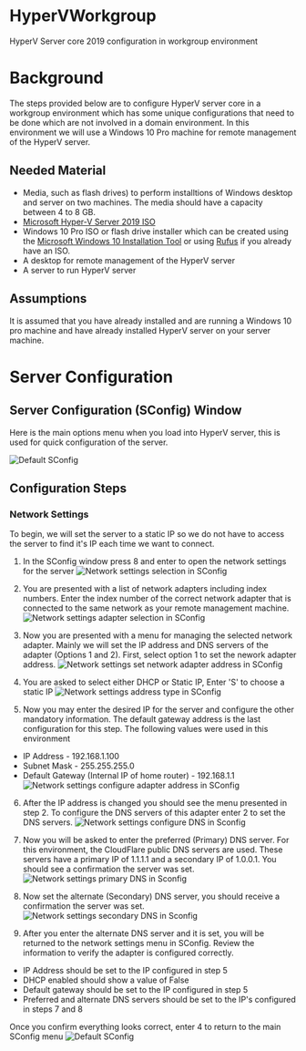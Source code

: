 # HyperVWorkgroup
HyperV Server core 2019 configuration in workgroup environment

# Background
The steps provided below are to configure HyperV server core in a workgroup environment which has some unique configurations that need to be done which are not involved in a domain environment. In this environment we will use a Windows 10 Pro machine for remote management of the HyperV server.

## Needed Material
* Media, such as flash drives) to perform installtions of Windows desktop and server on two machines. The media should have a capacity between 4 to 8 GB.
* [Microsoft Hyper-V Server 2019 ISO](https://www.microsoft.com/en-us/evalcenter/evaluate-hyper-v-server-2019)
* Windows 10 Pro ISO or flash drive installer which can be created using the [Microsoft Windows 10 Installation Tool](https://www.microsoft.com/en-us/software-download/windows10) or using [Rufus](https://rufus.ie/) if you already have an ISO.
* A desktop for remote management of the HyperV server
* A server to run HyperV server

## Assumptions
It is assumed that you have already installed and are running a Windows 10 pro machine and have already installed HyperV server on your server machine.

# Server Configuration

## Server Configuration (SConfig) Window

Here is the main options menu when you load into HyperV server, this is used for quick configuration of the server.

![Default SConfig](resources/images/default_sconfig.png)

## Configuration Steps

### Network Settings

To begin, we will set the server to a static IP so we do not have to access the server to find it's IP each time we want to connect.

1. In the SConfig window press 8 and enter to open the network settings for the server
![Network settings selection in SConfig](resources/images/4_network.png)

2. You are presented with a list of network adapters including index numbers. Enter the index number of the correct network adapter that is connected to the same network as your remote management machine.
![Network settings adapter selection in SConfig](resources/images/4_network_adapter.png)

3. Now you are presented with a menu for managing the selected network adapter. Mainly we will set the IP address and DNS servers of the adapter (Options 1 and 2). First, select option 1 to set the nework adapter address.
![Network settings set network adapter address in SConfig](resources/images/4_network_address.png)

4. You are asked to select either DHCP or Static IP, Enter 'S' to choose a static IP
![Network settings address type in SConfig](resources/images/4_network_address_type.png)

5. Now you may enter the desired IP for the server and configure the other mandatory information. The default gateway address is the last configuration for this step. The following values were used in this environment

* IP Address - 192.168.1.100
* Subnet Mask - 255.255.255.0
* Default Gateway (Internal IP of home router) - 192.168.1.1
![Network settings configure adapter address in SConfig](resources/images/4_network_address_config.png)

6. After the IP address is changed you should see the menu presented in step 2. To configure the DNS servers of this adapter enter 2 to set the DNS servers.
![Network settings configure DNS in Sconfig](resources/images/4_network_dns.png)

7. Now you will be asked to enter the preferred (Primary) DNS server. For this environment, the CloudFlare public DNS servers are used. These servers have a primary IP of 1.1.1.1 and a secondary IP of 1.0.0.1. You should see a confirmation the server was set.
![Network settings primary DNS in Sconfig](resources/images/4_network_dns_primary.png)

8. Now set the alternate (Secondary) DNS server, you should receive a confirmation the server was set.
![Network settings secondary DNS in Sconfig](resources/images/4_network_dns_secondary.png)

9. After you enter the alternate DNS server and it is set, you will be returned to the network settings menu in SConfig. Review the information to verify the adapter is configured correctly.

* IP Address should be set to the IP configured in step 5
* DHCP enabled should show a value of False
* Default gateway should be set to the IP configured in step 5
* Preferred and alternate DNS servers should be set to the IP's configured in steps 7 and 8

Once you confirm everything looks correct, enter 4 to return to the main SConfig menu
![Default SConfig](resources/images/default_sconfig.png)



